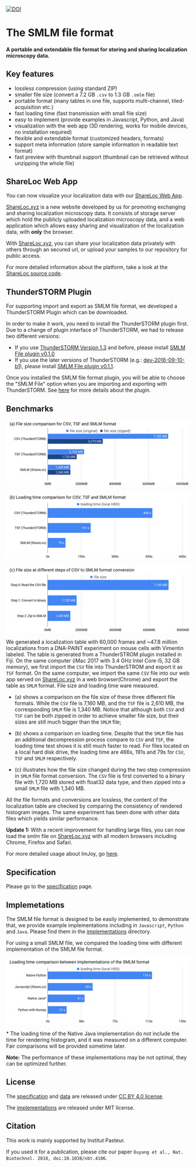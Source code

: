 [![DOI](https://zenodo.org/badge/DOI/10.5281/zenodo.6576521.svg)](https://doi.org/10.5281/zenodo.6576521)
# The SMLM file format
#### A portable and extendable file format for storing and sharing localization microscopy data.

## Key features
 * lossless compression (using standard ZIP)
 * smaller file size (convert a 7.2 GB `.csv` to 1.3 GB `.smlm` file)
 * portable format (many tables in one file, supports multi-channel, tiled-acquisition etc.)
 * fast loading time (fast transmission with small file size)
 * easy to implement (provide examples in Javascript, Python, and Java)
 * visualization with the web app (3D rendering, works for mobile devices, no installation required)
 * flexible and extendable format (customized headers, formats)
 * support meta information (store sample information in readable text format)
 * fast preview with thumbnail support (thumbnail can be retrieved without unzipping the whole file)

## ShareLoc Web App

You can now visualize your localization data with our [ShareLoc Web App](https://shareloc.xyz/#/viewer).

[ShareLoc.xyz](https://shareloc.xyz) is a new website developed by us for promoting exchanging and sharing localization microscopy data. It consists of storage server which hold the publicly uploaded localization microscopy data, and a web application which allows easy sharing and visualization of the localization data, with **only** the browser.

With [ShareLoc.xyz](https://shareloc.xyz), you can share your localization data privately with others through an secured url, or upload your samples to our repository for public access.

For more detailed information about the platform, take a look at the [ShareLoc source code](https://github.com/imodpasteur/shareLoc.xyz).

## ThunderSTORM Plugin
For supporting import and export as SMLM file format, we developed a ThunderSTORM Plugin which can be downloaded.

In order to make it work, you need to install the ThunderSTORM plugin first. Due to a change of plugin interface of ThunderSTORM, we had to release two different versions:
 * If you use [ThunderSTORM Version 1.3](https://github.com/zitmen/thunderstorm/releases/tag/v1.3) and before, please install [SMLM File plugin v0.1.0](https://github.com/imodpasteur/smlm-file-format/releases/tag/0.1.0)
 * If you use the later versions of ThunderSTORM (e.g.: [dev-2016-09-10-b1](https://github.com/zitmen/thunderstorm/releases/tag/dev-2016-09-10-b1)), please install [SMLM File plugin v0.1.1](https://github.com/imodpasteur/smlm-file-format/releases/tag/v0.1.1).

Once you installed the SMLM file format plugin, you will be able to choose the "SMLM File" option when you are importing and exporting with ThunderSTORM. See [here](https://github.com/imodpasteur/smlm-file-format/blob/master/implementations/Java/ThunderSTORM/README.md) for more details about the plugin.

## Benchmarks

![a) smlm-file-size-comparison](./data/smlm-file-size-comparison.png)

![b) smlm-loading-time-comparison](./data/smlm-loading-time-comparison.png)

![c) smlm-file-size-conversion](./data/smlm-file-size-conversion.png)

We generated a localization table with 60,000 frames and ~47.8 million localizations from a DNA-PAINT experiment on mouse cells with Vimentin labeled. The table is generated from a ThunderSTROM plugin installed in Fiji. On the same computer (iMac 2017 with 3.4 GHz Intel Core i5, 32 GB memory), we first import the `CSV` file into ThunderSTROM and export it as `TSF` format. On the same computer, we import the same `CSV` file into our web app served on  [ShareLoc.xyz](https://shareLoc.xyz/#/viewer) in a web browser(Chrome) and export the table as `SMLM` format. File size and loading time ware measured.

 * (a) shows a comparison on the file size of these three different file formats. While the `CSV` file is 7,160 MB, and the `TSF` file is 2,610 MB, the corresponding `SMLM` file is 1,340 MB. Notice that although both `CSV` and `TSF` can be both zipped in order to achieve smaller file size, but their sizes are still much bigger than the `SMLM` file;

 * (b) shows a comparison on loading time. Despite that the `SMLM` file has an additional decompression process compare to `CSV` and `TSF`, the loading time test shows it is still much faster to read. For files located on a local hard disk drive, the loading time are 466s, 191s and 79s for `CSV`, `TSF` and `SMLM` respectively.

 * \(c\) illustrates how the file size changed during the two step compression in `SMLM` file format conversion. The `CSV` file is first converted to a binary file with 1,720 MB stored with float32 data type, and then zipped into a small `SMLM` file with 1,340 MB.  

 All the file formats and conversions are lossless, the content of the localization table are checked by comparing the consistency of rendered histogram images. The same experiment has been done with other data files which yields similar performance.


 **Update 1:** With a recent improvement for handling large files, you can now load the smlm file on [ShareLoc.xyz](https://shareloc.xyz) with all modern browsers including Chrome, Firefox and Safari.

 For more detailed usage about ImJoy, go [here](https://github.com/oeway/ImJoy/blob/master/README.md).

## Specification
Please go to the [specification](specification.md) page.

## Implemetations

The SMLM file format is designed to be easily implemented, to demonstrate that, we provide example implementations including in `Javascript`, `Python` and `Java`. Please find them in the [implementations](./implementations) directory.



For using a small SMLM file, we compared the loading time with different implementation of the SMLM file format.

![smlm-loading-time-comparison-implementations](./data/smlm-loading-time-comparison-implementations.png)

\* The loading time of the Native Java implementation do not include the time for rendering histogram, and it was measured on a different computer. Fair comparisons will be provided sometime later.

**Note:** The performance of these implementations may be not optimal, they can be optimized further.

## License

The [specification](./specification.md) and [data](./data) are released under [CC BY 4.0 license](https://creativecommons.org/licenses/by/4.0/).

The [implementations](./implementations) are released under MIT license.

## Citation
This work is mainly supported by Institut Pasteur.

If you used it for a publication, please cite our paper `Ouyang et al., Nat. Biotechnol. 2018, doi:10.1038/nbt.4106`.
